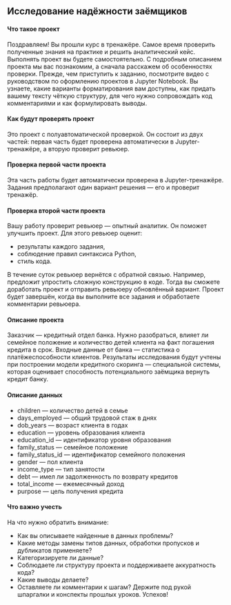 ## Исследование надёжности заёмщиков

#### Что такое проект
Поздравляем! Вы прошли курс в тренажёре. Самое время проверить полученные знания на практике и решить аналитический кейс. Выполнять проект вы будете самостоятельно. С подробным описанием проекта мы вас познакомим, а сначала расскажем об особенностях проверки. 
Прежде, чем приступить к заданию, посмотрите видео с руководством по оформлению проектов в Jupyter Notebook. Вы узнаете, какие варианты форматирования вам доступны, как придать вашему тексту чёткую структуру, для чего нужно сопровождать код комментариями и как формулировать выводы.

#### Как будут проверять проект
Это проект с полуавтоматической проверкой. Он состоит из двух частей: первая часть будет проверена автоматически в Jupyter-тренажёре, а вторую проверит ревьюер. 

#### Проверка первой части проекта
Эта часть работы будет автоматически проверена в Jupyter-тренажёре. Задания предполагают один вариант решения — его и проверит тренажёр. 

#### Проверка второй части проекта
Вашу работу проверит ревьюер — опытный аналитик. Он поможет улучшить проект.
Для этого ревьюер оценит:
- результаты каждого задания,
- соблюдение правил синтаксиса Python,
- стиль кода.

В течение суток ревьюер вернётся с обратной связью. Например, предложит упростить сложную конструкцию в коде. Тогда вы сможете доработать проект и отправить ревьюеру обновлённый вариант.
Проект будет завершён, когда вы выполните все задания и обработаете комментарии ревьюера.

#### Описание проекта
Заказчик — кредитный отдел банка. Нужно разобраться, влияет ли семейное положение и количество детей клиента на факт погашения кредита в срок. Входные данные от банка — статистика о платёжеспособности клиентов.
Результаты исследования будут учтены при построении модели кредитного скоринга — специальной системы, которая оценивает способность потенциального заёмщика вернуть кредит банку.

#### Описание данных
- children — количество детей в семье
- days_employed — общий трудовой стаж в днях
- dob_years — возраст клиента в годах
- education — уровень образования клиента
- education_id — идентификатор уровня образования
- family_status — семейное положение
- family_status_id — идентификатор семейного положения
- gender — пол клиента
- income_type — тип занятости
- debt — имел ли задолженность по возврату кредитов
- total_income — ежемесячный доход
- purpose — цель получения кредита

#### Что важно учесть

На что нужно обратить внимание:
- Как вы описываете найденные в данных проблемы?
- Какие методы замены типов данных, обработки пропусков и дубликатов применяете?
- Категоризируете ли данные?
- Соблюдаете ли структуру проекта и поддерживаете аккуратность кода?
- Какие выводы делаете?
- Оставляете ли комментарии к шагам?
Держите под рукой шпаргалки и конспекты прошлых уроков.
Успехов!
